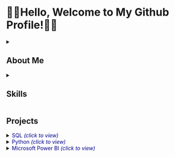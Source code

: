 # 👋🏽Hello, Welcome to My Github Profile!👋🏽

<details>
  <summary><h2>About Me</h2></summary>
  Elijah Alabi is a skilled professional with over 10 years of experience in the Media, Power and Utilities sector analysis. My passion lies in leveraging data-driven insights to solve complex business problems and drive impactful decision-making. With a strong foundation in Python programming, expertise in data visualization and storytelling, I thrive on solving challenges and delivering innovative solutions.<br><br> I aim to focus on harnessing data to drive operational efficiency, strategic growth, impactful and innovative solutions that bridge technology and business needs, establishing myself as a renowned analyst.<br><br>
</details>

<details>
  <summary><h2>Skills</h2></summary>
  <div>
  <table>
    <tr>
      <div>
      <th>Technical Skills</th>
      </div>
      <div>
      <th>Soft Skills</th>
      </div>
    </tr>
    <tr>
        <td>
          <ul>
            <li>Data Management: PostgreSQL, MySQL, SQL Server, MongoDB</li>
            <li>Programming Tools: Python, R, Scripting and Automation</li>
            <li>Data Visualization: Power BI, Tableau</li>
            <li>Big Data Tools: Hadoop, Spark</li>
            <li>Statistics & Probability</li>
            <li>Data Wrangling: Cleaning, transforming, and enriching data for analysis</li>
          </ul>
        </td>
        <td>
            <ul>
                <li>Communication and Storytelling</li>
                <li>Problem Solving and Critical Thinking</li>
                <li>Presentation Skills</li>
                <li>Teamwork and Adaptability</li>
                <li>Understanding of Business Context</li>
            </ul>
        </td>
    </tr>
  </table>
  </div>
</details>


<h2>Projects</h2>
<details>
<summary><span style='color:darkblue'>SQL<i> (click to view)</i></span></summary>
  <ul>
    <li><a href='https://github.com/elijah-alabi-ng/Analyzing-Students-Mental-Health-Using-SQL/blob/main/README.md' target=_blank>Analysing Students Mental Health Using PostgreSQL</a></li>
<!--     <li><a></a></li> -->
  </ul>
</details>

<details>
<summary><span style='color:darkblue'>Python<i> (click to view)</i></span></summary>
  <ul>
    <li><a href='https://github.com/elijah-alabi-ng/Airlines_Reviews_Analysis_Using_Python/blob/main/README.md' target=_blank>Airlines Customers Review Analysis</a></li>
    <li><a href='https://github.com/elijah-alabi-ng/Netflix_Movies_Data_Analysis/blob/main/README.md' target=_blank>Netflix Movies Data Analysis</a></li>
    <li><a href='https://github.com/elijah-alabi-ng/YouTube_Trending_Videos_Data_Analysis_Using_Python/blob/main/README.md' target=_blank>YouTube Trending Videos Analysis</a></li>
    <li><a href='https://github.com/elijah-alabi-ng/Food_Claim_Exploratory_Data_Analysis_in_Python/blob/main/README.md' target=_blank>Food Claim Exploratory Data Analysis</a></li>
  </ul>
</details>

<details>
<summary><span style='color:darkblue'>Microsoft Power BI<i> (click to view)</i></span></summary>
  <ul>
    <li><a href='#' target=_blank>Details soon...</a></li>
  </ul>
</details>


